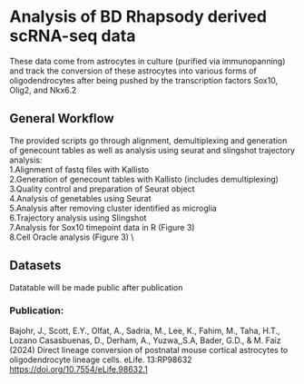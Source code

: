 # Analysis of BD Rhapsody derived scRNA-seq data
These data come from astrocytes in culture (purified via immunopanning) and track the conversion of these astrocytes into various forms of oligodendrocytes after being pushed by the transcription factors Sox10, Olig2, and Nkx6.2

## General Workflow
The provided scripts go through alignment, demultiplexing and generation of genecount tables as well as analysis using seurat and slingshot trajectory analysis: \
1.Alignment of fastq files with Kallisto \
2.Generation of genecount tables with Kallisto (includes demultiplexing)\
3.Quality control and preparation of Seurat object \
4.Analysis of genetables using Seurat \
5.Analysis after removing cluster identified as microglia \
6.Trajectory analysis using Slingshot \
7.Analysis for Sox10 timepoint data in R (Figure 3) \
8.Cell Oracle analysis (Figure 3) \

## Datasets
Datatable will be made public after publication

### Publication:
Bajohr, J., Scott, E.Y., Olfat, A., Sadria, M., Lee, K., Fahim, M., Taha, H.T., Lozano Casasbuenas, D., Derham, A., Yuzwa,,S.A, Bader, G.D., & M. Faiz (2024) Direct lineage conversion of postnatal mouse cortical astrocytes to oligodendrocyte lineage cells. eLife. 13:RP98632 https://doi.org/10.7554/eLife.98632.1
